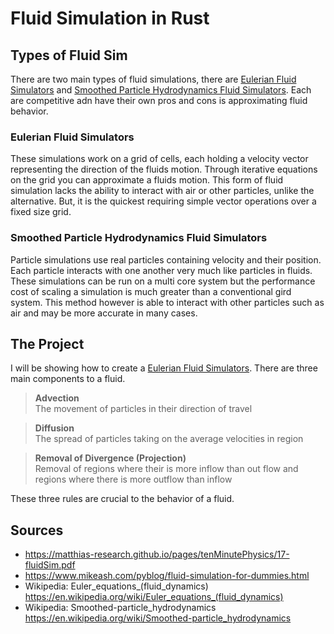 # Fluid Simulation in Rust

## Types of Fluid Sim
There are two main types of fluid simulations, there are [Eulerian Fluid Simulators](https://en.wikipedia.org/wiki/Euler_equations_(fluid_dynamics)) and [Smoothed Particle Hydrodynamics Fluid Simulators](https://en.wikipedia.org/wiki/Smoothed-particle_hydrodynamics). Each are competitive adn have their own pros and cons is approximating fluid behavior.

### Eulerian Fluid Simulators
These simulations work on a grid of cells, each holding a velocity vector representing the direction of the fluids motion. Through iterative equations on the grid you can approximate a fluids motion. This form of fluid simulation lacks the ability to interact with air or other particles, unlike the alternative. But, it is the quickest requiring simple vector operations over a fixed size grid. 
### Smoothed Particle Hydrodynamics Fluid Simulators
Particle simulations use real particles containing velocity and their position. Each particle interacts with one another very much like particles in fluids. These simulations can be run on a multi core system but the performance cost of scaling a simulation is much greater than a conventional gird system. This method however is able to interact with other particles such as air and may be more accurate in many cases.


## The Project
I will be showing how to create a [Eulerian Fluid Simulators](https://en.wikipedia.org/wiki/Euler_equations_(fluid_dynamics)). 
There are three main components to a fluid. 

> **Advection**\
> The movement of particles in their direction of travel

> **Diffusion**\
> The spread of particles taking on the average velocities in region

> **Removal of Divergence (Projection)**\
> Removal of regions where their is more inflow than out flow and regions where there is more outflow than inflow

These three rules are crucial to the behavior of a fluid. 

## Sources
 - https://matthias-research.github.io/pages/tenMinutePhysics/17-fluidSim.pdf
 - https://www.mikeash.com/pyblog/fluid-simulation-for-dummies.html
 - Wikipedia: Euler_equations_(fluid_dynamics) https://en.wikipedia.org/wiki/Euler_equations_(fluid_dynamics)
 - Wikipedia: Smoothed-particle_hydrodynamics https://en.wikipedia.org/wiki/Smoothed-particle_hydrodynamics
 